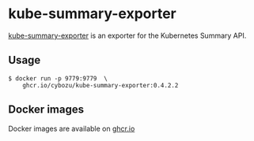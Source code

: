 kube-summary-exporter
=====================

[kube-summary-exporter](https://github.com/utilitywarehouse/kube-summary-exporter) is an exporter for the Kubernetes Summary API.

Usage
-----

```console
$ docker run -p 9779:9779  \
    ghcr.io/cybozu/kube-summary-exporter:0.4.2.2
```

Docker images
-------------

Docker images are available on [ghcr.io](https://ghcr.io/cybozu/kube-summary-exporter)
